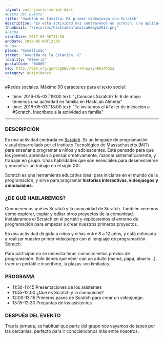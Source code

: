 ```yaml
---
layout: post-jsonld-varios-dias
#Datos del Evento
title: "Hacklab en familia: Mi primer videojuego con Scratch"
description: "En esta actividad nos centraremos en Scratch, una aplicación con un atractivo entorno gráfico para introducirse en el mundo de la programación desde cero"
thumbnail: "/recursos/hacklabenfamilia6mayo2017.png"
#Fecha
startDate: 2017-05-06T11:30
endDate: 2017-05-06T13:30
#Lugar
place: "Rosellimac"
street: "Avenida de la Estación, 8"
locality: "Almería"
postalCode: "04005"
map: http://osm.org/go/b7g0ECVRn--?m=&way=89344552
category: actividades
---
```

#Redes sociales. Máximo 90 carácteres para el texto
social:
  - time: 2016-05-02T19:00
    text: "¿Conoces Scratch? El 6 de mayo tenemos una actividad en familia en HackLab Almería"
  - time: 2016-05-03T18:00
    text: "Te invitamos al #Taller de iniciación a #Scratch. Inscríbete a la actividad en familia"

---

### DESCRIPCIÓN

Es una actividad centrada en [Scratch](https://scratch.mit.edu/). Es un lenguaje de programación visual desarrollado por el Instituto Tecnológico de Massachusetts (MIT) para enseñar a programar a niños y adolescentes. Está pensado para que los jóvenes aprendan a pensar creativamente, razonar sistemáticamente, y trabajar en grupo. Unas habilidades que son esenciales para desenvolverse y encontrar un trabajo en el siglo XXI.


Scratch es una herramienta educativa ideal para iniciarse en el mundo de la programación, y sirve para programar **historias interactivas, videojuegos y animaciones**.


### ¿DE QUÉ HABLAREMOS?

Conoceremos qué es Scratch y la comunidad de Scratch. También veremos cómo explorar, copiar y editar otros proyectos de la comunidad. Instalaremos el Scratch en el portátil y explicaremos el entorno de programación para empezar a crear nuestros primeros proyectos.

Es una actividad dirigida a niños y niñas entre 8 a 12 años, y está enfocada a realizar nuestro primer videojuego con el lenguaje de programación Scratch.

Para participar no se necesita tener conocimientos previos de programación. Solo tienes que venir con un adulto (mamá, papá, abuelo...), traer un portátil e inscribirte, la plazas son limitadas.


### PROGRAMA

 * 11:30-11:45 Presentaciones de los asistentes
 * 11:45-12:00 ¿Qué es Scratch y la comunidad?
 * 12:00-13:15 Primeros pasos de Scratch para crear un videojuego.
 * 13:15-13:30 Preguntas de los asistentes

### DESPUÉS DEL EVENTO

Tras la jornada, es habitual que parte del grupo nos vayamos de tapeo por las cercanías, perfecto para ir conociéndonos más entre nosotros.

